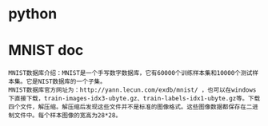 # python

# MNIST doc
    MNIST数据库介绍：MNIST是一个手写数字数据库，它有60000个训练样本集和10000个测试样本集。它是NIST数据库的一个子集。
    MNIST数据库官方网址为：http://yann.lecun.com/exdb/mnist/ ，也可以在windows下直接下载，train-images-idx3-ubyte.gz、train-labels-idx1-ubyte.gz等。下载四个文件，解压缩。解压缩后发现这些文件并不是标准的图像格式。这些图像数据都保存在二进制文件中。每个样本图像的宽高为28*28。
